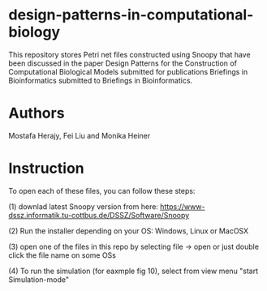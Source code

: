 # design-patterns-in-computational-biology
This repository stores Petri net files constructed using Snoopy that have been discussed in the paper Design Patterns for the Construction of Computational Biological Models submitted for publications Briefings in Bioinformatics submitted to Briefings in Bioinformatics.

# Authors
 Mostafa Herajy, Fei Liu and Monika Heiner

# Instruction 
  To open each of these files, you can follow these steps:

  (1) downlad latest Snoopy version from here: https://www-dssz.informatik.tu-cottbus.de/DSSZ/Software/Snoopy

  (2) Run the installer depending on your OS: Windows, Linux or MacOSX

  (3) open one of the files in this repo by selecting file -> open or just double click the file name on some OSs

  (4) To run the simulation (for eaxmple fig 10), select from view menu "start Simulation-mode"
